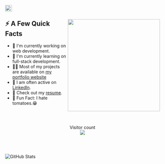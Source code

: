 <a href="https://www.linkedin.com/in/devops-code-265b6a263/">
  <img align="left" alt="Tomas Ondrejka LinkedIn" width="22px" src="https://cdn.tomondre.com/icons/linkedinn.svg" />
</a>

</br>

<div>
  
  <img width="300px" align="right" src="https://github-readme-stats.vercel.app/api/top-langs/?username=maroiane2&layout=compact" />
  <h2>⚡️ A Few Quick Facts</h2>
  <ul>
    <li>🧐 I'm currently working on web development.</li>
    <li>🍃 I'm currently learning on full-stack development.</li>
    <li>👨‍💻 Most of my projects are available on <a href="https://maroiane2.github.io/My-site-Web">my portfolio website</a></li>
    <li>📝 I am often active on <a href="https://www.linkedin.com/in/devops-code-265b6a263/">LinkedIn</a>.</li>
    <li>📙 Check out my <a href="#">resume</a>.</li>
    <li>🎉 Fun Fact: I hate tomatoes.😁</li>
  </ul>
</div>

</br>
</br>
<p align="center"> 
  Visitor count<br>
  <img src="https://profile-counter.glitch.me/maroiane2/count.svg" />
</p>
</br>
</br>

![GitHub Stats](https://github-readme-stats.vercel.app/api?username=itsW0LFIX&theme=radical)
